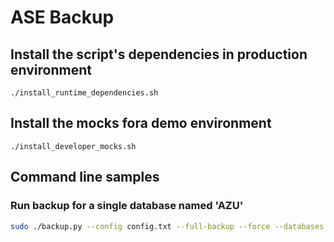 
# ASE Backup

## Install the script's dependencies in production environment

```
./install_runtime_dependencies.sh
```

## Install the mocks fora demo environment

```
./install_developer_mocks.sh
```

## Command line samples

### Run backup for a single database named 'AZU'

```bash
sudo ./backup.py --config config.txt --full-backup --force --databases AZU
```

